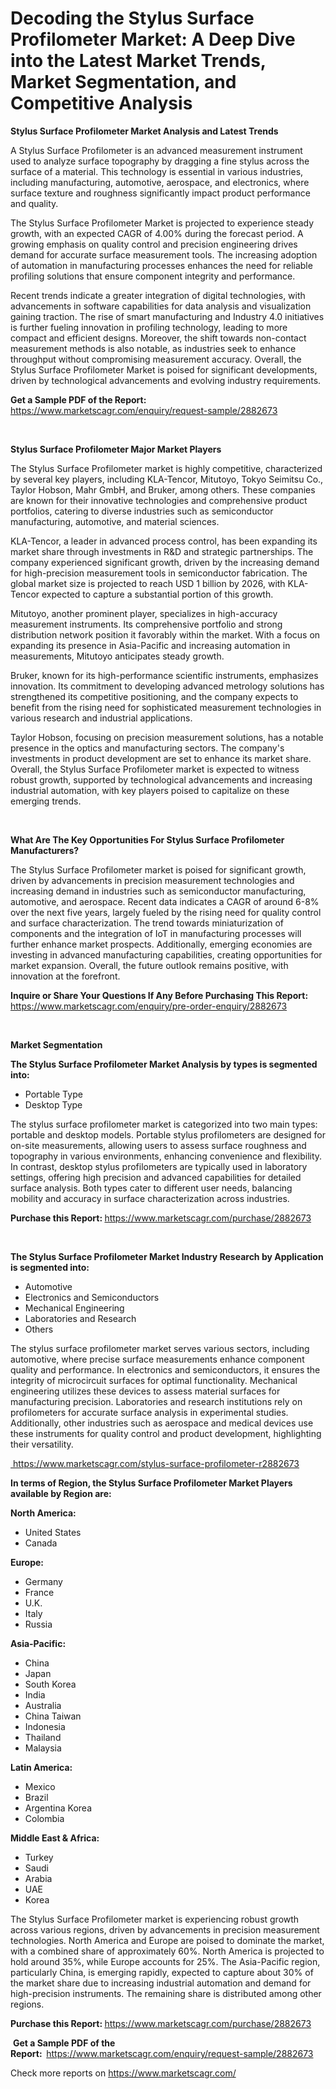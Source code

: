 <p><h1>Decoding the Stylus Surface Profilometer Market: A Deep Dive into the Latest Market Trends, Market Segmentation, and Competitive Analysis</h1></p><p><strong>Stylus Surface Profilometer Market Analysis and Latest Trends</strong></p>
<p><p>A Stylus Surface Profilometer is an advanced measurement instrument used to analyze surface topography by dragging a fine stylus across the surface of a material. This technology is essential in various industries, including manufacturing, automotive, aerospace, and electronics, where surface texture and roughness significantly impact product performance and quality.</p><p>The Stylus Surface Profilometer Market is projected to experience steady growth, with an expected CAGR of 4.00% during the forecast period. A growing emphasis on quality control and precision engineering drives demand for accurate surface measurement tools. The increasing adoption of automation in manufacturing processes enhances the need for reliable profiling solutions that ensure component integrity and performance.</p><p>Recent trends indicate a greater integration of digital technologies, with advancements in software capabilities for data analysis and visualization gaining traction. The rise of smart manufacturing and Industry 4.0 initiatives is further fueling innovation in profiling technology, leading to more compact and efficient designs. Moreover, the shift towards non-contact measurement methods is also notable, as industries seek to enhance throughput without compromising measurement accuracy. Overall, the Stylus Surface Profilometer Market is poised for significant developments, driven by technological advancements and evolving industry requirements.</p></p>
<p><strong>Get a Sample PDF of the Report:&nbsp;</strong> <a href="https://www.marketscagr.com/enquiry/request-sample/2882673?utm_campaign=3131&utm_medium=2&utm_source=Github&utm_content=ia&utm_term=13032025&utm_id=stylus-surface-profilometer">https://www.marketscagr.com/enquiry/request-sample/2882673</a></p>
<p>&nbsp;</p>
<p><strong>Stylus Surface Profilometer Major Market Players</strong></p>
<p><p>The Stylus Surface Profilometer market is highly competitive, characterized by several key players, including KLA-Tencor, Mitutoyo, Tokyo Seimitsu Co., Taylor Hobson, Mahr GmbH, and Bruker, among others. These companies are known for their innovative technologies and comprehensive product portfolios, catering to diverse industries such as semiconductor manufacturing, automotive, and material sciences.</p><p>KLA-Tencor, a leader in advanced process control, has been expanding its market share through investments in R&D and strategic partnerships. The company experienced significant growth, driven by the increasing demand for high-precision measurement tools in semiconductor fabrication. The global market size is projected to reach USD 1 billion by 2026, with KLA-Tencor expected to capture a substantial portion of this growth.</p><p>Mitutoyo, another prominent player, specializes in high-accuracy measurement instruments. Its comprehensive portfolio and strong distribution network position it favorably within the market. With a focus on expanding its presence in Asia-Pacific and increasing automation in measurements, Mitutoyo anticipates steady growth.</p><p>Bruker, known for its high-performance scientific instruments, emphasizes innovation. Its commitment to developing advanced metrology solutions has strengthened its competitive positioning, and the company expects to benefit from the rising need for sophisticated measurement technologies in various research and industrial applications.</p><p>Taylor Hobson, focusing on precision measurement solutions, has a notable presence in the optics and manufacturing sectors. The company's investments in product development are set to enhance its market share. Overall, the Stylus Surface Profilometer market is expected to witness robust growth, supported by technological advancements and increasing industrial automation, with key players poised to capitalize on these emerging trends.</p></p>
<p>&nbsp;</p>
<p><strong>What Are The Key Opportunities For Stylus Surface Profilometer Manufacturers?</strong></p>
<p><p>The Stylus Surface Profilometer market is poised for significant growth, driven by advancements in precision measurement technologies and increasing demand in industries such as semiconductor manufacturing, automotive, and aerospace. Recent data indicates a CAGR of around 6-8% over the next five years, largely fueled by the rising need for quality control and surface characterization. The trend towards miniaturization of components and the integration of IoT in manufacturing processes will further enhance market prospects. Additionally, emerging economies are investing in advanced manufacturing capabilities, creating opportunities for market expansion. Overall, the future outlook remains positive, with innovation at the forefront.</p></p>
<p><strong>Inquire or Share Your Questions If Any Before Purchasing This Report:</strong> <a href="https://www.marketscagr.com/enquiry/pre-order-enquiry/2882673?utm_campaign=3131&utm_medium=2&utm_source=Github&utm_content=ia&utm_term=13032025&utm_id=stylus-surface-profilometer">https://www.marketscagr.com/enquiry/pre-order-enquiry/2882673</a></p>
<p>&nbsp;</p>
<p><strong>Market Segmentation</strong></p>
<p><strong>The Stylus Surface Profilometer Market Analysis by types is segmented into:</strong></p>
<p><ul><li>Portable Type</li><li>Desktop Type</li></ul></p>
<p><p>The stylus surface profilometer market is categorized into two main types: portable and desktop models. Portable stylus profilometers are designed for on-site measurements, allowing users to assess surface roughness and topography in various environments, enhancing convenience and flexibility. In contrast, desktop stylus profilometers are typically used in laboratory settings, offering high precision and advanced capabilities for detailed surface analysis. Both types cater to different user needs, balancing mobility and accuracy in surface characterization across industries.</p></p>
<p><strong>Purchase this Report:&nbsp;</strong><a href="https://www.marketscagr.com/purchase/2882673?utm_campaign=3131&utm_medium=2&utm_source=Github&utm_content=ia&utm_term=13032025&utm_id=stylus-surface-profilometer">https://www.marketscagr.com/purchase/2882673</a></p>
<p>&nbsp;</p>
<p><strong>The Stylus Surface Profilometer Market Industry Research by Application is segmented into:</strong></p>
<p><ul><li>Automotive</li><li>Electronics and Semiconductors</li><li>Mechanical Engineering</li><li>Laboratories and Research</li><li>Others</li></ul></p>
<p><p>The stylus surface profilometer market serves various sectors, including automotive, where precise surface measurements enhance component quality and performance. In electronics and semiconductors, it ensures the integrity of microcircuit surfaces for optimal functionality. Mechanical engineering utilizes these devices to assess material surfaces for manufacturing precision. Laboratories and research institutions rely on profilometers for accurate surface analysis in experimental studies. Additionally, other industries such as aerospace and medical devices use these instruments for quality control and product development, highlighting their versatility.</p></p>
<p><a href="https://www.marketscagr.com/stylus-surface-profilometer-r2882673?utm_campaign=3131&utm_medium=2&utm_source=Github&utm_content=ia&utm_term=13032025&utm_id=stylus-surface-profilometer">&nbsp;https://www.marketscagr.com/stylus-surface-profilometer-r2882673</a></p>
<p><strong>In terms of Region, the Stylus Surface Profilometer Market Players available by Region are:</strong></p>
<p>
    <p> <strong> North America: </strong>
        <ul>
            <li>United States</li>
            <li>Canada</li>
        </ul>
        </p> 
    <p> <strong> Europe: </strong>
        <ul>
            <li>Germany</li>
            <li>France</li>
            <li>U.K.</li>
            <li>Italy</li>
            <li>Russia</li>
        </ul>
        </p> 
    <p> <strong> Asia-Pacific: </strong>
        <ul>
            <li>China</li>
            <li>Japan</li>
            <li>South Korea</li>
            <li>India</li>
            <li>Australia</li>
            <li>China Taiwan</li>
            <li>Indonesia</li>
            <li>Thailand</li>
            <li>Malaysia</li>
        </ul>
        </p> 
    <p> <strong> Latin America: </strong>
        <ul>
            <li>Mexico</li>
            <li>Brazil</li>
            <li>Argentina Korea</li>
            <li>Colombia</li>
        </ul>
        </p> 
    <p> <strong> Middle East & Africa: </strong>
        <ul>
            <li>Turkey</li>
            <li>Saudi</li>
            <li>Arabia</li>
            <li>UAE</li>
            <li>Korea</li>
        </ul>
    </p>
    </p>
<p><p>The Stylus Surface Profilometer market is experiencing robust growth across various regions, driven by advancements in precision measurement technologies. North America and Europe are poised to dominate the market, with a combined share of approximately 60%. North America is projected to hold around 35%, while Europe accounts for 25%. The Asia-Pacific region, particularly China, is emerging rapidly, expected to capture about 30% of the market share due to increasing industrial automation and demand for high-precision instruments. The remaining share is distributed among other regions.</p></p>
<p><strong>Purchase this Report: </strong><a href="https://www.marketscagr.com/purchase/2882673?utm_campaign=3131&utm_medium=2&utm_source=Github&utm_content=ia&utm_term=13032025&utm_id=stylus-surface-profilometer">https://www.marketscagr.com/purchase/2882673</a></p>
<p>&nbsp;<strong>Get a Sample PDF of the Report:&nbsp;&nbsp;</strong><a href="https://www.marketscagr.com/enquiry/request-sample/2882673?utm_campaign=3131&utm_medium=2&utm_source=Github&utm_content=ia&utm_term=13032025&utm_id=stylus-surface-profilometer">https://www.marketscagr.com/enquiry/request-sample/2882673</a></p>
<p><strong></strong></p>
<p>Check more reports on <a href="https://www.marketscagr.com/?utm_campaign=3131&utm_medium=2&utm_source=Github&utm_content=ia&utm_term=13032025&utm_id=stylus-surface-profilometer">https://www.marketscagr.com/</a></p>